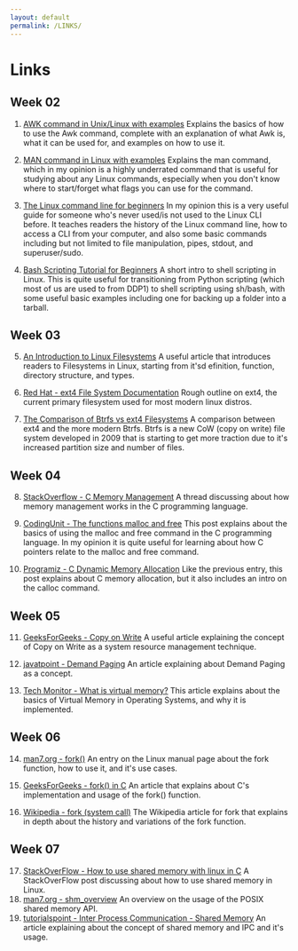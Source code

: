 ```yaml
---
layout: default
permalink: /LINKS/
---
```


# Links

## Week 02
1. [AWK command in Unix/Linux with examples](https://www.geeksforgeeks.org/awk-command-unixlinux-examples/)
Explains the basics of how to use the Awk command, complete with an explanation of what Awk is, what it can be used for, and examples on how to use it.

2. [MAN command in Linux with examples](https://www.geeksforgeeks.org/man-command-in-linux-with-examples/)
Explains the man command, which in my opinion is a highly underrated command that is useful for studying about any Linux commands,
especially when you don't know where to start/forget what flags you can use for the command.

3. [The Linux command line for beginners](https://ubuntu.com/tutorials/command-line-for-beginners)
In my opinion this is a very useful guide for someone who's never used/is not used to the Linux CLI before. It teaches readers the history of the Linux command line,
how to access a CLI from your computer, and also some basic commands including but not limited to file manipulation, pipes, stdout, and superuser/sudo.

4. [Bash Scripting Tutorial for Beginners](https://linuxconfig.org/bash-scripting-tutorial-for-beginners)
A short intro to shell scripting in Linux. This is quite useful for transitioning from Python scripting (which most of us are used to from DDP1) to shell scripting using sh/bash, with some
useful basic examples including one for backing up a folder into a tarball.

## Week 03
5. [An Introduction to Linux Filesystems](https://opensource.com/life/16/10/introduction-linux-filesystems)
A useful article that introduces readers to Filesystems in Linux, starting from it'sd efinition, function, directory structure, and types.

6. [Red Hat - ext4 File System Documentation](https://access.redhat.com/documentation/en-us/red_hat_enterprise_linux/6/html/storage_administration_guide/ch-ext4)
Rough outline on ext4, the current primary filesystem used for most modern linux distros.

7. [The Comparison of Btrfs vs ext4 Filesystems](https://linuxhint.com/btrfs-vs-ext4-filesystems-comparison/)
A comparison between ext4 and the more modern Btrfs. Btrfs is a new CoW (copy on write) file system developed in 2009 that is starting to get more traction due to it's increased partition size and number of files.

## Week 04
8. [StackOverflow - C Memory Management](https://stackoverflow.com/questions/24891/c-memory-management/24922)
A thread discussing about how memory management works in the C programming language.

9. [CodingUnit - The functions malloc and free](https://www.codingunit.com/c-tutorial-the-functions-malloc-and-free)
This post explains about the basics of using the malloc and free command in the C programming language. In my opinion it is quite useful for learning about how C pointers relate to the malloc and free command.

10. [Programiz - C Dynamic Memory Allocation](https://www.programiz.com/c-programming/c-dynamic-memory-allocation)
Like the previous entry, this post explains about C memory allocation, but it also includes an intro on the calloc command.

## Week 05
11. [GeeksForGeeks - Copy on Write](https://www.geeksforgeeks.org/copy-on-write/)
A useful article explaining the concept of Copy on Write as a system resource management technique.

12. [javatpoint - Demand Paging](https://www.javatpoint.com/os-demand-paging)
An article explaining about Demand Paging as a concept.

13. [Tech Monitor - What is virtual memory?](https://techmonitor.ai/what-is/what-is-virtual-memory-4929986#:~:text=Virtual%20memory%20is%20a%20feature,space%20on%20the%20hard%20disk.)
This article explains about the basics of Virtual Memory in Operating Systems, and why it is implemented.

## Week 06
14. [man7.org - fork()](https://man7.org/linux/man-pages/man2/fork.2.html)
An entry on the Linux manual page about the fork function, how to use it, and it's use cases.

15. [GeeksForGeeks - fork() in C](https://www.geeksforgeeks.org/fork-system-call/)
An article that explains about C's implementation and usage of the fork() function.

16. [Wikipedia - fork (system call)](https://en.wikipedia.org/wiki/Fork_(system_call))
The Wikipedia article for fork that explains in depth about the history and variations of the fork function.

## Week 07
17. [StackOverFlow - How to use shared memory with linux in C](https://stackoverflow.com/questions/5656530/how-to-use-shared-memory-with-linux-in-c)
A StackOverFlow post discussing about how to use shared memory in Linux.
18. [man7.org - shm_overview](http://localhost:8000/faq/)
An overview on the usage of the POSIX shared memory API.
19. [tutorialspoint - Inter Process Communication - Shared Memory](https://www.tutorialspoint.com/inter_process_communication/inter_process_communication_shared_memory.htm)
An article explaining about the concept of shared memory and IPC and it's usage.
